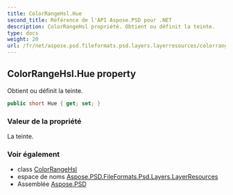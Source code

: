 ```yaml
---
title: ColorRangeHsl.Hue
second_title: Référence de l'API Aspose.PSD pour .NET
description: ColorRangeHsl propriété. Obtient ou définit la teinte.
type: docs
weight: 20
url: /fr/net/aspose.psd.fileformats.psd.layers.layerresources/colorrangehsl/hue/
---
```

## ColorRangeHsl.Hue property

Obtient ou définit la teinte.

```csharp
public short Hue { get; set; }
```

### Valeur de la propriété

La teinte.

### Voir également

* class [ColorRangeHsl](../)
* espace de noms [Aspose.PSD.FileFormats.Psd.Layers.LayerResources](../../colorrangehsl/)
* Assemblée [Aspose.PSD](../../../)


